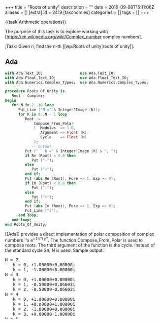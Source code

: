 +++
title = "Roots of unity"
description = ""
date = 2019-09-08T15:11:06Z
aliases = []
[extra]
id = 2419
[taxonomies]
categories = []
tags = []
+++

{{task|Arithmetic operations}}

The purpose of this task is to explore working with   [https://en.wikipedia.org/wiki/Complex_number complex numbers].


;Task:
Given   <tt>n</tt>,   find the   <tt>n</tt>-th   [[wp:Roots of unity|roots of unity]].





## Ada


```ada
with Ada.Text_IO;                 use Ada.Text_IO;
with Ada.Float_Text_IO;           use Ada.Float_Text_IO;
with Ada.Numerics.Complex_Types;  use Ada.Numerics.Complex_Types;

procedure Roots_Of_Unity is
   Root : Complex;
begin
   for N in 2..10 loop
      Put_Line ("N =" & Integer'Image (N));
      for K in 0..N - 1 loop
         Root :=
             Compose_From_Polar
             (  Modulus  => 1.0,
                Argument => Float (K),
                Cycle    => Float (N)
             );
            -- Output
         Put ("   k =" & Integer'Image (K) & ", ");
         if Re (Root) < 0.0 then
            Put ("-");
         else
            Put ("+");
         end if;
         Put (abs Re (Root), Fore => 1, Exp => 0);
         if Im (Root) < 0.0 then
            Put ("-");
         else
            Put ("+");
         end if;
         Put (abs Im (Root), Fore => 1, Exp => 0);
         Put_Line ("i");
      end loop;
   end loop;
end Roots_Of_Unity;
```

[[Ada]] provides a direct implementation of polar composition of complex numbers ''x e''<sup>2&pi;''i y''</sup>. The function Compose_From_Polar is used to compose roots. The third argument of the function is the cycle. Instead of the standard cycle 2&pi;, N is used. Sample output:
<pre style="height:25ex;overflow:scroll">
N = 2
   k = 0, +1.00000+0.00000i
   k = 1, -1.00000+0.00000i
N = 3
   k = 0, +1.00000+0.00000i
   k = 1, -0.50000+0.86603i
   k = 2, -0.50000-0.86603i
N = 4
   k = 0, +1.00000+0.00000i
   k = 1, +0.00000+1.00000i
   k = 2, -1.00000+0.00000i
   k = 3, +0.00000-1.00000i
N = 5
   k = 0, +1.00000+0.00000i
   k = 1, +0.30902+0.95106i
   k = 2, -0.80902+0.58779i
   k = 3, -0.80902-0.58779i
   k = 4, +0.30902-0.95106i
N = 6
   k = 0, +1.00000+0.00000i
   k = 1, +0.50000+0.86603i
   k = 2, -0.50000+0.86603i
   k = 3, -1.00000+0.00000i
   k = 4, -0.50000-0.86603i
   k = 5, +0.50000-0.86603i
N = 7
   k = 0, +1.00000+0.00000i
   k = 1, +0.62349+0.78183i
   k = 2, -0.22252+0.97493i
   k = 3, -0.90097+0.43388i
   k = 4, -0.90097-0.43388i
   k = 5, -0.22252-0.97493i
   k = 6, +0.62349-0.78183i
N = 8
   k = 0, +1.00000+0.00000i
   k = 1, +0.70711+0.70711i
   k = 2, +0.00000+1.00000i
   k = 3, -0.70711+0.70711i
   k = 4, -1.00000+0.00000i
   k = 5, -0.70711-0.70711i
   k = 6, +0.00000-1.00000i
   k = 7, +0.70711-0.70711i
N = 9
   k = 0, +1.00000+0.00000i
   k = 1, +0.76604+0.64279i
   k = 2, +0.17365+0.98481i
   k = 3, -0.50000+0.86603i
   k = 4, -0.93969+0.34202i
   k = 5, -0.93969-0.34202i
   k = 6, -0.50000-0.86603i
   k = 7, +0.17365-0.98481i
   k = 8, +0.76604-0.64279i
N = 10
   k = 0, +1.00000+0.00000i
   k = 1, +0.80902+0.58779i
   k = 2, +0.30902+0.95106i
   k = 3, -0.30902+0.95106i
   k = 4, -0.80902+0.58779i
   k = 5, -1.00000+0.00000i
   k = 6, -0.80902-0.58779i
   k = 7, -0.30902-0.95106i
   k = 8, +0.30902-0.95106i
   k = 9, +0.80902-0.58779i

```



## ALGOL 68

{{works with|ALGOL 68|Revision 1 - no extensions to language used}}
{{works with|ALGOL 68G|Any - tested with release [http://sourceforge.net/projects/algol68/files/algol68g/algol68g-1.18.0/algol68g-1.18.0-9h.tiny.el5.centos.fc11.i386.rpm/download 1.18.0-9h.tiny]}}
{{wont work with|ELLA ALGOL 68|Any (with appropriate job cards) - tested with release [http://sourceforge.net/projects/algol68/files/algol68toc/algol68toc-1.8.8d/algol68toc-1.8-8d.fc9.i386.rpm/download 1.8-8d] - due to extensive use of FORMATted transput}}

```algol68
FORMAT complex fmt=$g(-6,4)"⊥"g(-6,4)$;
FOR root FROM 2 TO 10 DO
  printf(($g(4)$,root));
  FOR n FROM 0 TO root-1 DO
    printf(($xf(complex fmt)$,complex exp( 0 I 2*pi*n/root)))
  OD;
  printf($l$)
OD
```

Output:

```txt

  +2 1.0000⊥0.0000 -1.000⊥0.0000
  +3 1.0000⊥0.0000 -.5000⊥0.8660 -.5000⊥-.8660
  +4 1.0000⊥0.0000 0.0000⊥1.0000 -1.000⊥0.0000 -.0000⊥-1.000
  +5 1.0000⊥0.0000 0.3090⊥0.9511 -.8090⊥0.5878 -.8090⊥-.5878 0.3090⊥-.9511
  +6 1.0000⊥0.0000 0.5000⊥0.8660 -.5000⊥0.8660 -1.000⊥0.0000 -.5000⊥-.8660 0.5000⊥-.8660
  +7 1.0000⊥0.0000 0.6235⊥0.7818 -.2225⊥0.9749 -.9010⊥0.4339 -.9010⊥-.4339 -.2225⊥-.9749 0.6235⊥-.7818
  +8 1.0000⊥0.0000 0.7071⊥0.7071 0.0000⊥1.0000 -.7071⊥0.7071 -1.000⊥0.0000 -.7071⊥-.7071 -.0000⊥-1.000 0.7071⊥-.7071
  +9 1.0000⊥0.0000 0.7660⊥0.6428 0.1736⊥0.9848 -.5000⊥0.8660 -.9397⊥0.3420 -.9397⊥-.3420 -.5000⊥-.8660 0.1736⊥-.9848 0.7660⊥-.6428
 +10 1.0000⊥0.0000 0.8090⊥0.5878 0.3090⊥0.9511 -.3090⊥0.9511 -.8090⊥0.5878 -1.000⊥0.0000 -.8090⊥-.5878 -.3090⊥-.9511 0.3090⊥-.9511 0.8090⊥-.5878

```



## AutoHotkey

ahk forum: [http://www.autohotkey.com/forum/post-276712.html#276712 discussion]

```AutoHotkey
n := 8, a := 8*atan(1)/n
Loop %n%
   i := A_Index-1, t .= cos(a*i) ((s:=sin(a*i))<0 ? " - i*" . -s : " + i*" . s) "`n"
Msgbox % t
```


## AWK


```AWK

# syntax: GAWK -f ROOTS_OF_UNITY.AWK
BEGIN {
    pi = 3.1415926
    for (n=2; n<=5; n++) {
      printf("%d: ",n)
      for (root=0; root<=n-1; root++) {
        real = cos(2 * pi * root / n)
        imag = sin(2 * pi * root / n)
        printf("%8.5f %8.5fi",real,imag)
        if (root != n-1) { printf(", ") }
      }
      printf("\n")
    }
    exit(0)
}

```

{{out}}

```txt

2:  1.00000  0.00000i, -1.00000  0.00000i
3:  1.00000  0.00000i, -0.50000  0.86603i, -0.50000 -0.86603i
4:  1.00000  0.00000i,  0.00000  1.00000i, -1.00000  0.00000i, -0.00000 -1.00000i
5:  1.00000  0.00000i,  0.30902  0.95106i, -0.80902  0.58779i, -0.80902 -0.58779i,  0.30902 -0.95106i

```



## BASIC

{{works with|QuickBasic|4.5}}
{{trans|Java}}
For high n's, this may repeat the root of 1 + 0*i.

```qbasic
 CLS
 PI = 3.1415926#
 n = 5 'this can be changed for any desired n
 angle = 0 'start at angle 0
 DO
 	real = COS(angle) 'real axis is the x axis
 	IF (ABS(real) < 10 ^ -5) THEN real = 0 'get rid of annoying sci notation
 	imag = SIN(angle) 'imaginary axis is the y axis
 	IF (ABS(imag) < 10 ^ -5) THEN imag = 0 'get rid of annoying sci notation
 	PRINT real; "+"; imag; "i" 'answer on every line
 	angle = angle + (2 * PI) / n
 'all the way around the circle at even intervals
 LOOP WHILE angle < 2 * PI
```



## BBC BASIC


```bbcbasic
      @% = &20408
      FOR n% = 2 TO 5
        PRINT STR$(n%) ": " ;
        FOR root% = 0 TO n%-1
          real = COS(2*PI * root% / n%)
          imag = SIN(2*PI * root% / n%)
          PRINT real imag "i" ;
          IF root% <> n%-1 PRINT "," ;
        NEXT
        PRINT
      NEXT n%
```

'''Output:'''

```txt

2:   1.0000  0.0000i, -1.0000  0.0000i
3:   1.0000  0.0000i, -0.5000  0.8660i, -0.5000 -0.8660i
4:   1.0000  0.0000i,  0.0000  1.0000i, -1.0000  0.0000i, -0.0000 -1.0000i
5:   1.0000  0.0000i,  0.3090  0.9511i, -0.8090  0.5878i, -0.8090 -0.5878i,  0.3090 -0.9511i

```



## C


```c>#include <stdio.h

#include <math.h>

int main()
{
	double a, c, s, PI2 = atan2(1, 1) * 8;
	int n, i;

	for (n = 1; n < 10; n++) for (i = 0; i < n; i++) {
		c = s = 0;
		if (!i )		c =  1;
		else if(n == 4 * i)	s =  1;
		else if(n == 2 * i)	c = -1;
		else if(3 * n == 4 * i)	s = -1;
		else
			a = i * PI2 / n, c = cos(a), s = sin(a);

		if (c) printf("%.2g", c);
		printf(s == 1 ? "i" : s == -1 ? "-i" : s ? "%+.2gi" : "", s);
		printf(i == n - 1 ?"\n":",  ");
	}

	return 0;
}
```


=={{header|C sharp|C#}}==

```csharp
using System;
using System.Collections.Generic;
using System.Linq;
using System.Numerics;

class Program
{
    static IEnumerable<Complex> RootsOfUnity(int degree)
    {
        return Enumerable
            .Range(0, degree)
            .Select(element => Complex.FromPolarCoordinates(1, 2 * Math.PI * element / degree));
    }

    static void Main()
    {
        var degree = 3;
        foreach (var root in RootsOfUnity(degree))
        {
            Console.WriteLine(root);
        }
    }
}
```

Output:

```txt
(1, 0)
(-0,5, 0,866025403784439)
(-0,5, -0,866025403784438)
```



## C++


```cpp>#include <complex

#include <cmath>
#include <iostream>

double const pi = 4 * std::atan(1);

int main()
{
  for (int n = 2; n <= 10; ++n)
  {
    std::cout << n << ": ";
    for (int k = 0; k < n; ++k)
      std::cout << std::polar(1, 2*pi*k/n) << " ";
    std::cout << std::endl;
  }
}
```



## CoffeeScript

Most of the effort here is in formatting the results, and the output is still a bit clumsy. 

```coffeescript
# Find the n nth-roots of 1
nth_roots_of_unity = (n) ->
  (complex_unit_vector(2*Math.PI*i/n) for i in [1..n])

complex_unit_vector = (rad) ->
  new Complex(Math.cos(rad), Math.sin(rad))
  
class Complex
  constructor: (@real, @imag) ->
  toString: ->
    round_z = (n) ->
      if Math.abs(n) < 0.00005 then 0 else n
    fmt = (n) -> n.toFixed(3)
    real = round_z @real
    imag = round_z @imag
    s = ''
    if real and imag
      "#{fmt real}+#{fmt imag}i"
    else if real or !imag
      "#{fmt real}"
    else
      "#{fmt imag}i"
      
do ->
  for n in [2..5]
    console.log "---1 to the 1/#{n}"
    for root in nth_roots_of_unity n
      console.log root.toString()
```

output

```txt

> coffee nth_roots.coffee 
---1 to the 1/2
-1.000
1.000
---1 to the 1/3
-0.500+0.866i
-0.500+-0.866i
1.000
---1 to the 1/4
1.000i
-1.000
-1.000i
1.000
---1 to the 1/5
0.309+0.951i
-0.809+0.588i
-0.809+-0.588i
0.309+-0.951i
1.000

```



## Common Lisp


```lisp
(defun roots-of-unity (n)
 (loop for i below n
       collect (cis (* pi (/ (* 2 i) n)))))
```

The expression is slightly more complicated than necessary in order to preserve exact rational arithmetic until multiplying by pi. The author of this example is not a floating point expert and not sure whether this is actually useful; if not, the simpler expression is <tt>(cis (/ (* 2 pi i) n))</tt>.


## Crystal

{{trans|Ruby}}

```ruby
require "complex"

def roots_of_unity(n)
  (0...n).map { |k| (2 * Math::PI * k / n).i.exp }
end
 
p roots_of_unity(3)

```

Or alternative

```ruby

def roots_of_unity(n)
  (0...n).map { |k| Complex.new(Math.cos(2 * Math::PI * k / n), Math.sin(2 * Math::PI * k / n)) }
end

```

{{out}}

```txt

[(1+0.0i), (-0.4999999999999998+0.8660254037844387i), (-0.5000000000000004-0.8660254037844384i)]

```



## D

Using std.complex:

```d
import std.stdio, std.range, std.algorithm, std.complex;
import std.math: PI;

auto nthRoots(in int n) pure nothrow {
    return n.iota.map!(k => expi(PI * 2 * (k + 1) / n));
}

void main() {
    foreach (immutable i; 1 .. 6)
        writefln("#%d: [%(%5.2f, %)]", i, i.nthRoots);
}
```

{{out}}

```txt
#1: [ 1.00+ 0.00i]
#2: [-1.00+-0.00i,  1.00+ 0.00i]
#3: [-0.50+ 0.87i, -0.50+-0.87i,  1.00+ 0.00i]
#4: [-0.00+ 1.00i, -1.00+-0.00i,  0.00+-1.00i,  1.00+ 0.00i]
#5: [ 0.31+ 0.95i, -0.81+ 0.59i, -0.81+-0.59i,  0.31+-0.95i,  1.00+ 0.00i]
```



## EchoLisp


```scheme

(define (roots-1 n)
   (define theta (// (* 2 PI) n))
   (for/list ((i n))
      (polar 1. (* theta i))))

(roots-1 2)
    → (1+0i -1+0i)
(roots-1 3)
    → (1+0i -0.4999999999999998+0.8660254037844388i -0.5000000000000004-0.8660254037844384i)
(roots-1 4)
    → (1+0i 0+i -1+0i 0-i)

```



## ERRE

<lang>
PROGRAM UNITY_ROOTS

!
! for rosettacode.org
!

BEGIN
   PRINT(CHR$(12);) !CLS
   N=5                                       ! this can be changed for any desired n
   ANGLE=0                                   ! start at ANGLE 0
   REPEAT
     REAL=COS(ANGLE)                         ! real axis is the x axis
     IF (ABS(REAL)<10^-5) THEN REAL=0 END IF ! get rid of annoying sci notation
     IMAG=SIN(ANGLE)                         ! imaginary axis is the y axis
     IF (ABS(IMAG)<10^-5) THEN IMAG=0 END IF ! get rid of annoying sci notation
     PRINT(REAL;"+";IMAG;"i")                ! answer on every line
     ANGLE+=(2*π)/N
                                             ! all the way around the circle at even intervals
   UNTIL ANGLE>=2*π
END PROGRAM

```

Note: Adapted from Qbasic version. π is the predefined constant Greek Pi.


## Forth

Complex numbers are not a native type in Forth, so we calculate the roots by hand.

```forth
: f0. ( f -- )
  fdup 0e 0.001e f~ if fdrop 0e then f. ;
: .roots ( n -- )
  dup 1 do
    pi i 2* 0 d>f f* dup 0 d>f f/          ( F: radians )
    fsincos cr ." real " f0. ." imag " f0.
  loop drop ;

3 set-precision
5 .roots
```

{{libheader|Forth Scientific Library}}
On the other hand, complex numbers are implemented by the FSL.
{{works with|gforth|0.7.9_20170308}}
{{trans|C++}}

```forth
require fsl-util.fs
require fsl/complex.fs

: abs= 1E-12 F~ ;
: clamp-to-0 FDUP 0E0 abs= IF FDROP 0E0 THEN ;
: zclamp-to-0
  clamp-to-0 FSWAP
  clamp-to-0 FSWAP ;
: .roots
  1+ 2 DO
    I . ." : "
    I 0 DO
      1E0 2E0 PI F* I S>F F* J S>F F/ polar> zclamp-to-0 z. SPACE
    LOOP
    CR
  LOOP ;
3 SET-PRECISION
5 .roots
```



## Fortran


### Sin/Cos + Scalar Loop

{{works with|Fortran|ISO Fortran 90 and later}}

```fortran
PROGRAM Roots

  COMPLEX :: root 
  INTEGER :: i, n
  REAL :: angle, pi

  pi = 4.0 * ATAN(1.0)
  DO n = 2, 7
    angle = 0.0
    WRITE(*,"(I1,A)", ADVANCE="NO") n,": "
    DO i = 1, n
      root = CMPLX(COS(angle), SIN(angle))
      WRITE(*,"(SP,2F7.4,A)", ADVANCE="NO") root, "j  "
      angle = angle + (2.0*pi / REAL(n))
    END DO
    WRITE(*,*)
  END DO

END PROGRAM Roots
```

Output
 2: +1.0000+0.0000j  -1.0000+0.0000j   
 3: +1.0000+0.0000j  -0.5000+0.8660j  -0.5000-0.8660j   
 4: +1.0000+0.0000j  +0.0000+1.0000j  -1.0000+0.0000j  +0.0000-1.0000j   
 5: +1.0000+0.0000j  +0.3090+0.9511j  -0.8090+0.5878j  -0.8090-0.5878j  +0.3090-0.9511j   
 6: +1.0000+0.0000j  +0.5000+0.8660j  -0.5000+0.8660j  -1.0000+0.0000j  -0.5000-0.8660j  +0.5000-0.8660j 
 7: +1.0000+0.0000j  +0.6235+0.7818j  -0.2225+0.9749j  -0.9010+0.4339j  -0.9010-0.4339j  -0.2225-0.9749j  +0.6235-0.7818j

===Exp + Array-valued Statement===
{{works with|Fortran|ISO Fortran 90 and later}}

```fortran
program unity
     real, parameter :: pi = 3.141592653589793
     complex, parameter :: i = (0, 1)
     complex, dimension(0:7-1) :: unit_circle
     integer :: n, j
     
     do n = 2, 7
          !!!! KEY STEP, does all the calculations in one statement !!!!
        unit_circle(0:n-1) = exp(2*i*pi/n * (/ (j, j=0, n-1) /) )

        write(*,"(i1,a)", advance="no") n, ": "
        write(*,"(sp,2f7.4,a)", advance="no") (unit_circle(j), "j  ", j = 0, n-1)
        write(*,*)
     end do
 end program unity
```



## FunL

FunL has built-in support for complex numbers.  <code>i</code> is predefined to represent the imaginary unit.

```funl
import math.{exp, Pi}

def rootsOfUnity( n ) = {exp( 2Pi i k/n ) | k <- 0:n}

println( rootsOfUnity(3) )
```


{{out}}


```txt

{1.0, -0.4999999999999998+0.8660254037844387i, -0.5000000000000004-0.8660254037844385i}

```





## FutureBasic


```futurebasic

include "ConsoleWindow"

dim as long n, root
dim as double real, imag

for n = 2 to 7
print n;":" ;
for root = 0 to n-1
real = cos( 2 * pi * root / n)
imag = sin( 2 * pi * root / n)
print using "-##.#####"; real;using "-##.#####"; imag; "i";
if root <> n-1 then print ",";
next
print
next 

```

Output:

```txt

 2:  1.00000  0.00000i, -1.00000  0.00000i
 3:  1.00000  0.00000i, -0.50000  0.86603i, -0.50000 -0.86603i
 4:  1.00000  0.00000i,  0.00000  1.00000i, -1.00000  0.00000i, -0.00000 -1.00000i
 5:  1.00000  0.00000i,  0.30902  0.95106i, -0.80902  0.58779i, -0.80902 -0.58779i,  0.30902 -0.95106i
 6:  1.00000  0.00000i,  0.50000  0.86603i, -0.50000  0.86603i, -1.00000  0.00000i, -0.50000 -0.86603i,  0.50000 -0.86603i
 7:  1.00000  0.00000i,  0.62349  0.78183i, -0.22252  0.97493i, -0.90097  0.43388i, -0.90097 -0.43388i, -0.22252 -0.97493i,  0.62349 -0.78183i

```



## GAP


```gap
roots := n -> List([0 .. n-1], k -> E(n)^k);

r:=roots(7);
# [ 1, E(7), E(7)^2, E(7)^3, E(7)^4, E(7)^5, E(7)^6 ]

List(r, x -> x^7);
# [ 1, 1, 1, 1, 1, 1, 1 ]
```



## Go


```go
package main

import (
    "fmt"
    "math"
    "math/cmplx"
)

func main() {
    for n := 2; n <= 5; n++ {
        fmt.Printf("%d roots of 1:\n", n)
        for _, r := range roots(n) {
            fmt.Printf("  %18.15f\n", r)
        }
    }
}

func roots(n int) []complex128 {
    r := make([]complex128, n)
    for i := 0; i < n; i++ {
        r[i] = cmplx.Rect(1, 2*math.Pi*float64(i)/float64(n))
    }
    return r
}
```

Output:

```txt
2 roots of 1:
  ( 1.000000000000000+0.000000000000000i)
  (-1.000000000000000+0.000000000000000i)
3 roots of 1:
  ( 1.000000000000000+0.000000000000000i)
  (-0.500000000000000+0.866025403784439i)
  (-0.500000000000000-0.866025403784438i)
4 roots of 1:
  ( 1.000000000000000+0.000000000000000i)
  ( 0.000000000000000+1.000000000000000i)
  (-1.000000000000000+0.000000000000000i)
  (-0.000000000000000-1.000000000000000i)
5 roots of 1:
  ( 1.000000000000000+0.000000000000000i)
  ( 0.309016994374948+0.951056516295154i)
  (-0.809016994374947+0.587785252292473i)
  (-0.809016994374947-0.587785252292473i)
  ( 0.309016994374947-0.951056516295154i)
```



## Groovy

Because the Groovy language does not provide a built-in facility for complex arithmetic, this example relies on the Complex class defined in the [[Complex_numbers#Groovy|Complex numbers]] example.

```groovy
/** The following closure creates a list of n evenly-spaced points around the unit circle,
  * useful in FFT calculations, among other things */
def rootsOfUnity = { n ->
    (0..<n).collect {
        Complex.fromPolar(1, 2 * Math.PI * it / n)
    }
}
```

Test program:

```groovy
def tol = 0.000000001  // tolerance: acceptable "wrongness" to account for rounding error

((1..6) + [16]). each { n ->
    println "rootsOfUnity(${n}):"
    def rou = rootsOfUnity(n)
    rou.each { println it }
    assert rou[0] == 1
    def actual = n > 1 ? rou[Math.floor(n/2) as int] : rou[0]
    def expected = n > 1 ? (n%2 == 0) ? -1 : ~rou[Math.ceil(n/2) as int] : rou[0]
    def message = n > 1 ? (n%2 == 0) ? 'middle-most root should be -1' : 'two middle-most roots should be conjugates' : ''
    assert (actual - expected).abs() < tol : message
    assert rou.every { (it.rho - 1) < tol } : 'all roots should have magnitude 1'
    println()
}
```

Output:
<pre style="height:25ex;overflow:scroll;">rootsOfUnity(1):
1.0

rootsOfUnity(2):
1.0
-1.0 + 1.2246467991473532E-16i

rootsOfUnity(3):
1.0
-0.4999999998186198 + 0.8660254038891585i
-0.5000000003627604 - 0.8660254035749988i

rootsOfUnity(4):
1.0
6.123233995736766E-17 + i
-1.0 + 1.2246467991473532E-16i
-1.8369701987210297E-16 - i

rootsOfUnity(5):
1.0
0.30901699437494745 + 0.9510565162951535i
-0.8090169943749473 + 0.5877852522924732i
-0.8090169943749475 - 0.587785252292473i
0.30901699437494723 - 0.9510565162951536i

rootsOfUnity(6):
1.0
0.4999999998186201 + 0.8660254038891584i
-0.5000000003627598 + 0.8660254035749991i
-1.0 - 6.283181638240517E-10i
-0.4999999992744804 - 0.8660254042033175i
0.5000000009068993 - 0.8660254032608401i

rootsOfUnity(16):
1.0
0.9238795325112867 + 0.3826834323650898i
0.7071067811865476 + 0.7071067811865475i
0.38268343236508984 + 0.9238795325112867i
6.123233995736766E-17 + i
-0.3826834323650897 + 0.9238795325112867i
-0.7071067811865475 + 0.7071067811865476i
-0.9238795325112867 + 0.3826834323650899i
-1.0 + 1.2246467991473532E-16i
-0.9238795325112868 - 0.38268343236508967i
-0.7071067811865477 - 0.7071067811865475i
-0.38268343236509034 - 0.9238795325112865i
-1.8369701987210297E-16 - i
0.38268343236509 - 0.9238795325112866i
0.7071067811865474 - 0.7071067811865477i
0.9238795325112865 - 0.3826834323650904i
```



## Haskell


```haskell
import Data.Complex (Complex, cis)

rootsOfUnity :: (Enum a, Floating a) => a -> [Complex a]
rootsOfUnity n =
  [ cis (2 * pi * k / n)
  | k <- [0 .. n - 1] ]

main :: IO ()
main = mapM_ print $ rootsOfUnity 3
```

{{Out}}

```haskell
1.0 :+ 0.0
(-0.4999999999999998) :+ 0.8660254037844388
(-0.5000000000000004) :+ (-0.8660254037844384)
```


=={{header|Icon}} and {{header|Unicon}}==

```icon
procedure main()
   roots(10)
end

procedure roots(n)
   every n := 2 to 10 do
       every writes(n | (str_rep((0 to (n-1)) * 2 * &pi / n)) | "\n")
end

procedure str_rep(k)
  return " " || cos(k) || "+" || sin(k) || "i"
end
```

Notes:
* The [[:Category:Icon_Programming_Library|The Icon Programming Library]] implements a complex type but not a polar type


## IDL

For some example <tt>n</tt>:

```idl
n = 5
print,  exp( dcomplex( 0, 2*!dpi/n) ) ^ ( 1 + indgen(n) )
```

Outputs:

```idl
( 0.30901699, 0.95105652)( -0.80901699, 0.58778525)( -0.80901699, -0.58778525)( 0.30901699, -0.95105652)( 1.0000000, -1.1102230e-16)
```



## J


```j
   rou=: [: ^ 0j2p1 * i. % ]

   rou 4
1 0j1 _1 0j_1

   rou 5
1 0.309017j0.951057 _0.809017j0.587785 _0.809017j_0.587785 0.309017j_0.951057
```

The computation can also be written as a loop, shown here for comparison only.

```j
rou1=: 3 : 0
 z=. 0 $ r=. ^ o. 0j2 % y [ e=. 1
 for. i.y do.
  z=. z,e
  e=. e*r
 end.
 z
)
```



## Java

Java doesn't have a nice way of dealing with complex numbers, so the real and imaginary parts are calculated separately based on the angle and printed together. There are also checks in this implementation to get rid of extremely small values (< 1.0E-3 where scientific notation sets in for <tt>Double</tt>s). Instead, they are simply represented as 0. To remove those checks (for very high <tt>n</tt>'s), remove both if statements.

```java
import java.util.Locale;

public class Test {

    public static void main(String[] a) {
        for (int n = 2; n < 6; n++)
            unity(n);
    }

    public static void unity(int n) {
        System.out.printf("%n%d: ", n);

        //all the way around the circle at even intervals
        for (double angle = 0; angle < 2 * Math.PI; angle += (2 * Math.PI) / n) {

            double real = Math.cos(angle); //real axis is the x axis

            if (Math.abs(real) < 1.0E-3)
                real = 0.0; //get rid of annoying sci notation

            double imag = Math.sin(angle); //imaginary axis is the y axis

            if (Math.abs(imag) < 1.0E-3)
                imag = 0.0;

            System.out.printf(Locale.US, "(%9f,%9f) ", real, imag);
        }
    }
}
```



```txt
2: ( 1.000000, 0.000000) (-1.000000, 0.000000) 
3: ( 1.000000, 0.000000) (-0.500000, 0.866025) (-0.500000,-0.866025) 
4: ( 1.000000, 0.000000) ( 0.000000, 1.000000) (-1.000000, 0.000000) ( 0.000000,-1.000000) 
5: ( 1.000000, 0.000000) ( 0.309017, 0.951057) (-0.809017, 0.587785) (-0.809017,-0.587785) ( 0.309017,-0.951057)
```



## JavaScript


```javascript
function Root(angle) {
	with (Math) { this.r = cos(angle); this.i = sin(angle) }
}

Root.prototype.toFixed = function(p) {
	return this.r.toFixed(p) + (this.i >= 0 ? '+' : '') + this.i.toFixed(p) + 'i'
}

function roots(n) {
	var rs = [], teta = 2*Math.PI/n
	for (var angle=0, i=0; i<n; angle+=teta, i+=1) rs.push( new Root(angle) )
	return rs
}

for (var n=2; n<8; n+=1) {
	document.write(n, ': ')
	var rs=roots(n); for (var i=0; i<rs.length; i+=1) document.write( i ? ', ' : '', rs[i].toFixed(5) )
	document.write('
')
}

```

{{Output}}

```txt
2: 1.00000+0.00000i, -1.00000+0.00000i
3: 1.00000+0.00000i, -0.50000+0.86603i, -0.50000-0.86603i
4: 1.00000+0.00000i, 0.00000+1.00000i, -1.00000+0.00000i, -0.00000-1.00000i
5: 1.00000+0.00000i, 0.30902+0.95106i, -0.80902+0.58779i, -0.80902-0.58779i, 0.30902-0.95106i
6: 1.00000+0.00000i, 0.50000+0.86603i, -0.50000+0.86603i, -1.00000+0.00000i, -0.50000-0.86603i, 0.50000-0.86603i
7: 1.00000+0.00000i, 0.62349+0.78183i, -0.22252+0.97493i, -0.90097+0.43388i, -0.90097-0.43388i, -0.22252-0.97493i, 0.62349-0.78183i
```



## jq

Using the same example as in the Julia section, and representing x + i*y as [x,y]:

```jq
def nthroots(n):
  (8 * (1|atan)) as $twopi
  | range(0;n) | (($twopi * .) / n) as $angle | [ ($angle | cos), ($angle | sin) ];

nthroots(10)
```

```jq
$ uname -a
Darwin Mac-mini 13.3.0 Darwin Kernel Version 13.3.0: Tue Jun  3 21:27:35 PDT 2014; root:xnu-2422.110.17~1/RELEASE_X86_64 x86_64

$ time jq -c -n -f Roots_of_unity.jq
[1,0]
[0.8090169943749475,0.5877852522924731]
[0.30901699437494745,0.9510565162951535]
[-0.30901699437494734,0.9510565162951536]
[-0.8090169943749473,0.5877852522924732]
[-1,1.2246467991473532e-16]
[-0.8090169943749475,-0.587785252292473]
[-0.30901699437494756,-0.9510565162951535]
[0.30901699437494723,-0.9510565162951536]
[0.8090169943749473,-0.5877852522924732]

real	0m0.015s
user	0m0.004s
sys	0m0.004s

```



## Julia


```julia
nthroots(n::Integer) = [ cospi(2k/n)+sinpi(2k/n)im for k = 0:n-1 ]
```

(One could also use complex exponentials or other formulations.) For example, `nthroots(10)` gives:

```txt

10-element Array{Complex{Float64},1}:
            1.0+0.0im
  0.809017+0.587785im
  0.309017+0.951057im
 -0.309017+0.951057im
 -0.809017+0.587785im
           -1.0+0.0im
 -0.809017-0.587785im
 -0.309017-0.951057im
  0.309017-0.951057im
  0.809017-0.587785im

```



## Kotlin


```scala
import java.lang.Math.*

data class Complex(val r: Double, val i: Double) {
    override fun toString() = when {
        i == 0.0 -> r.toString()
        r == 0.0 -> i.toString() + 'i'
        else -> "$r + ${i}i"
    }
}

fun unity_roots(n: Number) = (1..n.toInt() - 1).map {
    val a = it * 2 * PI / n.toDouble()
    var r = cos(a); if (abs(r) < 1e-6) r = 0.0
    var i = sin(a); if (abs(i) < 1e-6) i = 0.0
    Complex(r, i)
}

fun main(args: Array<String>) {
    (1..4).forEach { println(listOf(1) + unity_roots(it)) }
    println(listOf(1) + unity_roots(5.0))
}
```

{{out}}

```txt
[1]
[1, -1.0]
[1, -0.4999999999999998 + 0.8660254037844387i, -0.5000000000000004 + -0.8660254037844385i]
[1, 1.0i, -1.0, -1.0i]
[1, 0.30901699437494745 + 0.9510565162951535i, -0.8090169943749473 + 0.5877852522924732i, -0.8090169943749475 + -0.587785252292473i, 0.30901699437494723 + -0.9510565162951536i]
```



## Liberty BASIC


```lb
WindowWidth  =400
WindowHeight =400

'nomainwin

open "N'th Roots of One" for graphics_nsb_nf as #w

#w "trapclose [quit]"

for n =1 To 10
    angle =0
    #w "font arial 16 bold"
    print n; "th roots."
    #w "cls"
    #w "size 1 ; goto 200 200 ; down ; color lightgray ; circle 150 ; size 10 ; set 200 200 ; size 2"
    #w "up ; goto 200 0 ; down ; goto 200 400 ; up ; goto 0 200 ; down ; goto 400 200"
    #w "up ; goto 40 20 ; down ; color black"
    #w "font arial 6"
    #w "\"; n; " roots of 1."

    for i = 1 To n
        x = cos( Radian( angle))
        y = sin( Radian( angle))

        print using( "##", i); ":  ( " + using( "##.######", x);_
          " +i *" +using( "##.######", y); ")      or     e^( i *"; i -1; " *2 *Pi/ "; n; ")"

        #w "color "; 255 *i /n; " 0 "; 256 -255 *i /n
        #w "up ; goto 200 200"
        #w "down ; goto "; 200 +150 *x; " "; 200 -150 *y
        #w "up   ; goto "; 200 +165 *x; " "; 200 -165 *y
        #w "\"; str$( i)
        #w "up"

        angle =angle +360 /n

    next i

    timer 500, [on]
    wait
  [on]
    timer 0
next n

wait

[quit]
    close #w

    end

function Radian( theta)
    Radian =theta *3.1415926535 /180
end function
```



## Lua

Complex numbers from the Lua implementation on the complex numbers page.

```lua
--defines addition, subtraction, negation, multiplication, division, conjugation, norms, and a conversion to strgs.
complex = setmetatable({
__add = function(u, v) return complex(u.real + v.real, u.imag + v.imag) end,
__sub = function(u, v) return complex(u.real - v.real, u.imag - v.imag) end,
__mul = function(u, v) return complex(u.real * v.real - u.imag * v.imag, u.real * v.imag + u.imag * v.real) end,
__div = function(u, v) return u * complex(v.real / v.norm, -v.imag / v.norm) end,
__unm = function(u) return complex(-u.real, -u.imag) end,
__concat = function(u, v)
    if type(u) == "table" then return u.real .. " + " .. u.imag .. "i" .. v
	elseif type(u) == "string" or type(u) == "number" then return u .. v.real .. " + " .. v.imag .. "i"
	end end,
__index = function(u, index)
  local operations = {
    norm = function(u) return u.real ^ 2 + u.imag ^ 2 end,
    conj = function(u) return complex(u.real, -u.imag) end,
  }
  return operations[index] and operations[index](u)
end,
__newindex = function() error() end
}, {
__call = function(z, realpart, imagpart) return setmetatable({real = realpart, imag = imagpart}, complex) end
} )
n = io.read() + 0
val = complex(math.cos(2*math.pi / n), math.sin(2*math.pi / n))
root = complex(1, 0)
for i = 1, n do
  root = root * val
  print(root .. "")
end
```



## Maple


```Maple
RootsOfUnity := proc( n )
    solve(z^n = 1, z);
end proc:
```


```Maple
for i from 2 to 6 do
    printf( "%d: %a\n", i, [ RootsOfUnity(i) ] );
end do;
```

Output:

```Maple
2: [1, -1]
3: [1, -1/2-1/2*I*3^(1/2), -1/2+1/2*I*3^(1/2)]
4: [1, -1, I, -I]
5: [1, 1/4*5^(1/2)-1/4+1/4*I*2^(1/2)*(5+5^(1/2))^(1/2), -1/4*5^(1/2)-1/4+1/4*I*2^(1/2)*(5-5^(1/2))^(1/2), -1/4*5^(1/2)-1/4-1/4*I*2^(1/2)*(5-5^(1/2))^(1/2), 1/4*5^(1/2)-1/4-1/4*I*2^(1/2)*(5+5^(1/2))^(1/2)]
6: [1, -1, 1/2*(-2-2*I*3^(1/2))^(1/2), -1/2*(-2-2*I*3^(1/2))^(1/2), 1/2*(-2+2*I*3^(1/2))^(1/2), -1/2*(-2+2*I*3^(1/2))^(1/2)]
```



## Mathematica

Setting this up in Mathematica is easy, because it already handles complex numbers:

```Mathematica
RootsUnity[nthroot_Integer?Positive] := Table[Exp[2 Pi I i/nthroot], {i, 0, nthroot - 1}]
```

Note that Mathematica will keep the expression as exact as possible. Simplifications can be made to more known (trigonometric) functions by using the function ExpToTrig. If only a numerical approximation is necessary the function N will transform the exact result to a numerical approximation. Examples (exact not simplified, exact simplified, approximated):

```txt
RootsUnity[2]
RootsUnity[3]
RootsUnity[4]
RootsUnity[5]

RootsUnity[2]//ExpToTrig
RootsUnity[3]//ExpToTrig
RootsUnity[4]//ExpToTrig
RootsUnity[5]//ExpToTrig

RootsUnity[2]//N
RootsUnity[3]//N
RootsUnity[4]//N
RootsUnity[5]//N
```

gives back:
<div style="height:35ex;overflow:scroll">
<math>\{1,-1\}</math>

<math>\left\{1,e^{\frac{2 i \pi }{3}},e^{-\frac{2 i \pi }{3}}\right\}</math>

<math>\{1,i,-1,-i\}</math>

<math>\left\{1,e^{\frac{2 i \pi }{5}},e^{\frac{4 i \pi }{5}},e^{-\frac{4 i \pi }{5}},e^{-\frac{2 i \pi }{5}}\right\}</math>


<math>\{1,-1\}</math>

<math>\left\{1,-\frac{1}{2}+\frac{i \sqrt{3}}{2},-\frac{1}{2}-\frac{i \sqrt{3}}{2}\right\}</math>

<math>\{1,i,-1,-i\}</math>

<math>\left\{1,-\frac{1}{4}+\frac{\sqrt{5}}{4}+i \sqrt{\frac{5}{8}+\frac{\sqrt{5}}{8}},-\frac{1}{4}-\frac{\sqrt{5}}{4}+i
   \sqrt{\frac{5}{8}-\frac{\sqrt{5}}{8}},-\frac{1}{4}-\frac{\sqrt{5}}{4}-i \sqrt{\frac{5}{8}-\frac{\sqrt{5}}{8}},-\frac{1}{4}+\frac{\sqrt{5}}{4}-i
   \sqrt{\frac{5}{8}+\frac{\sqrt{5}}{8}}\right\}</math>


<math>\{1.,-1.\}</math>

<math>\{1.,-0.5+0.866025 i,-0.5-0.866025 i\}</math>

<math>\{1.,0.+1. i,-1.,0.-1. i\}</math>

<math>\{1.,0.309017+0.951057 i,-0.809017+0.587785 i,-0.809017-0.587785 i,0.309017-0.951057 i\}</math>
</div>


## MATLAB


```MATLAB
function z = rootsOfUnity(n)

    assert(n >= 1,'n >= 1');
    z = roots([1 zeros(1,n-1) -1]);
    
end
```

Sample Output:

```MATLAB>>
 rootsOfUnity(3)

ans =

 -0.500000000000000 + 0.866025403784439i
 -0.500000000000000 - 0.866025403784439i
  1.000000000000000  
```



## Maxima


```maxima
solve(1 = x^n, x)
```

Demonstration:

```maxima
for n:1 thru 5 do display(solve(1 = x^n, x));
```

Output:

```maxima
solve(1 = x, x) = [x = 1]
solve(1 = x^2, x) = [x = -1, x = 1]
solve(1 = x^3, x) = [x = (sqrt(3)*%i-1)/2, x = -(sqrt(3)*%i+1)/2, x = 1]
solve(1 = x^4, x) = [x = %i, x = -1, x = -%i, x = 1]
solve(1 = x^5, x) = [x = %e^((2*%i*%pi)/5), x = %e^((4*%i*%pi)/5), x = %e^(-(4*%i*%pi)/5), x = %e^(-(2*%i*%pi)/5), x = 1]
```



## MiniScript


```MiniScript

complexRoots = function(n)
    result = []
    for i in range(0, n-1)
        real = cos(2*pi * i/n)
        if abs(real) < 1e-6 then real = 0
        imag = sin(2*pi * i/n)
        if abs(imag) < 1e-6 then imag = 0
        result.push real + " " + "+" * (imag>=0) + imag + "i"
    end for
    return result
end function

for i in range(2,5)
    print i + ": " + complexRoots(i).join(", ")
end for
```


{{out}}

```txt
2: 1 +0i, -1 +0i
3: 1 +0i, -0.5 +0.866025i, -0.5 -0.866025i
4: 1 +0i, 0 +1i, -1 +0i, 0 -1i
5: 1 +0i, 0.309017 +0.951057i, -0.809017 +0.587785i, -0.809017 -0.587785i, 0.309017 -0.951057i
```


=={{header|МК-61/52}}==
<lang>П0	0	П1	ИП1	sin	ИП1	cos	С/П	2	пи
*	ИП0	/	ИП1	+	П1	БП	03
```



## Nim

{{trans|Python}}

```nim
import complex, math

proc rect(r, phi: float): Complex = (r * cos(phi), sin(phi))

proc croots(n): seq[Complex] =
  result = @[]
  if n <= 0: return
  for k in 0 .. < n:
    result.add rect(1, 2 * k.float * Pi / n.float)

for nr in 2..10:
  echo nr, " ", croots(nr)
```

Output:

```txt
2 @[(1.0, 0.0), (-1.0, 1.224646799147353e-16)]
3 @[(1.0, 0.0), (-0.4999999999999998, 0.8660254037844387), (-0.5000000000000004, -0.8660254037844384)]
4 @[(1.0, 0.0), (6.123233995736766e-17, 1.0), (-1.0, 1.224646799147353e-16), (-1.83697019872103e-16, -1.0)]
5 @[(1.0, 0.0), (0.3090169943749475, 0.9510565162951535), (-0.8090169943749473, 0.5877852522924732), (-0.8090169943749476, -0.587785252292473), (0.3090169943749472, -0.9510565162951536)]
6 @[(1.0, 0.0), (0.5000000000000001, 0.8660254037844386), (-0.4999999999999998, 0.8660254037844387), (-1.0, 1.224646799147353e-16), (-0.5000000000000004, -0.8660254037844384), (0.5000000000000001, -0.8660254037844386)]
7 @[(1.0, 0.0), (0.6234898018587336, 0.7818314824680298), (-0.2225209339563143, 0.9749279121818236), (-0.900968867902419, 0.4338837391175582), (-0.9009688679024191, -0.433883739117558), (-0.2225209339563146, -0.9749279121818236), (0.6234898018587334, -0.7818314824680299)]
8 @[(1.0, 0.0), (0.7071067811865476, 0.7071067811865475), (6.123233995736766e-17, 1.0), (-0.7071067811865475, 0.7071067811865476), (-1.0, 1.224646799147353e-16), (-0.7071067811865477, -0.7071067811865475), (-1.83697019872103e-16, -1.0), (0.7071067811865474, -0.7071067811865477)]
9 @[(1.0, 0.0), (0.766044443118978, 0.6427876096865393), (0.1736481776669304, 0.984807753012208), (-0.4999999999999998, 0.8660254037844387), (-0.9396926207859083, 0.3420201433256689), (-0.9396926207859084, -0.3420201433256687), (-0.5000000000000004, -0.8660254037844384), (0.17364817766693, -0.9848077530122081), (0.7660444431189778, -0.6427876096865396)]
10 @[(1.0, 0.0), (0.8090169943749475, 0.5877852522924731), (0.3090169943749475, 0.9510565162951535), (-0.3090169943749473, 0.9510565162951536), (-0.8090169943749473, 0.5877852522924732), (-1.0, 1.224646799147353e-16), (-0.8090169943749476, -0.587785252292473), (-0.3090169943749476, -0.9510565162951535), (0.3090169943749472, -0.9510565162951536), (0.8090169943749473, -0.5877852522924734)]
```



## OCaml


```ocaml
open Complex

let pi = 4. *. atan 1.

let () =
  for n = 1 to 10 do
    Printf.printf "%2d " n;
    for k = 1 to n do
      let ret = polar 1. (2. *. pi *. float_of_int k /. float_of_int n) in
        Printf.printf "(%f + %f i)" ret.re ret.im
    done;
    print_newline ()
  done
```



## Octave


```octave
for j = 2 : 10
  printf("*** %d\n", j);
  for n = 1 : j
    disp(exp(2i*pi*n/j));
  endfor
  disp("");
endfor
```



## OoRexx

{{trans|REXX}}

```oorexx
/*REXX program computes the  K  roots of unity  (which include complex roots).*/
parse Version v
Say v
parse arg n frac .                     /*get optional arguments from the C.L. */
if n==''    then n=1                   /*Not specified?  Then use the default.*/
if frac=''  then frac=5                /* "      "         "   "   "     "    */
start=abs(n)                           /*assume only one  K  is wanted.       */
if n<0      then start=1               /*Negative?  Then use a range of  K's. */
                                       /*display unity roots for a range,  or */
  do k=start  to abs(n)                /*                   just for one  K.  */
  say right(k 'roots of unity',40,"-") /*display a pretty separator with title*/
     do angle=0  by 360/k  for k       /*compute the angle for each root.     */
     rp=adjust(rxCalcCos(angle,,'D'))  /*compute real part via  COS  function.*/
     if left(rp,1)\=='-' then rp=" "rp /*not negative?  Then pad with a blank.*/
     ip=adjust(rxCalcSin(angle,,'D'))  /*compute imaginary part via SIN funct.*/
     if left(ip,1)\=='-' then ip="+"ip /*Not negative?  Then pad with  + char.*/
     if ip=0  then say rp              /*Only real part? Ignore imaginary part*/
              else say left(rp,frac+4)ip'i'   /*show the real & imaginary part*/
     end  /*angle*/
  end      /*k*/
exit                                   /*stick a fork in it,  we're all done. */
/*----------------------------------------------------------------------------*/
adjust: parse arg x; near0='1e-' || (digits()-digits()%10)   /*compute small #*/
        if abs(x)<near0  then x=0            /*if near zero, then assume zero.*/
        return format(x,,frac)/1             /*fraction digits past dec point.*/
::requires rxMath library
```

{{out}}

```txt
D:\>rexx nrootoo 5
REXX-ooRexx_4.2.0(MT)_64-bit 6.04 22 Feb 2014
------------------------5 roots of unity
 1
 0.30902 +0.95106i
-0.80902 +0.58779i
-0.80902 -0.58779i
 0.30902 -0.95106i
```



## PARI/GP


```parigp
vector(n,k,exp(2*Pi*I*k/n))
```


<code>sqrtn()</code> can give the first n'th root, from which the others by multiplying or powering.


```parigp
nth_roots(n) = my(z);sqrtn(1,n,&z); vector(n,i, z^i);
```


Both the above give floating point complex numbers even when a root could be exact, like <code>-1</code> or fourth root <code>I</code>.

<code>quadgen()</code> can be used for an exact 6th root.  (Quads cannot be mixed with ordinary complex numbers, and they always print as <code>w</code>.)


```parigp
sixth_root = quadgen(-3);   /* 6th root of unity, exact */
vector(6,n, sixth_root^n)   /* all the 6'th roots */
```



## Pascal

{{trans|Fortran}}

```pascal
Program Roots;

var
  root: record  // poor man's complex type.
    r: real;
    i: real;
  end;
  i, n:  integer;
  angle: real;

begin
  for n := 2 to 7 do
  begin
    angle := 0.0;
    write(n, ': ');
    for i := 1 to n do
    begin
      root.r := cos(angle);
      root.i := sin(angle);
      write(root.r:8:5, root.i:8:5, 'i ');
      angle := angle + (2.0 * pi / n);
    end;
    writeln;
  end;
end.
```

Output:

```txt

2:  1.00000 0.00000i -1.00000 0.00000i 
3:  1.00000 0.00000i -0.50000 0.86603i -0.50000-0.86603i 
4:  1.00000 0.00000i  0.00000 1.00000i -1.00000 0.00000i -0.00000-1.00000i 
5:  1.00000 0.00000i  0.30902 0.95106i -0.80902 0.58779i -0.80902-0.58779i  0.30902-0.95106i 
6:  1.00000 0.00000i  0.50000 0.86603i -0.50000 0.86603i -1.00000-0.00000i -0.50000-0.86603i  0.50000-0.86603i 
7:  1.00000 0.00000i  0.62349 0.78183i -0.22252 0.97493i -0.90097 0.43388i -0.90097-0.43388i -0.22252-0.97493i  0.62349-0.78183i 

```



## Perl

{{works with|Perl|5.6.0}}
{{libheader|Math::Complex}}

The <code>root()</code> function returns a list of the N many N'th roots of any complex Z, in this case 1.


```perl
use Math::Complex;
 
foreach my $n (2 .. 10) {
  printf "%2d", $n;
  my @roots = root(1,$n);
  foreach my $root (@roots) {
    $root->display_format(style => 'cartesian', format => '%.3f');
    print " $root";
  }
  print "\n";
}
```

Output:

```txt

 2 1.000 -1.000+0.000i
 3 1.000 -0.500+0.866i -0.500-0.866i
 4 1.000 0.000+1.000i -1.000+0.000i -0.000-1.000i
 5 1.000 0.309+0.951i -0.809+0.588i -0.809-0.588i 0.309-0.951i
 6 1.000 0.500+0.866i -0.500+0.866i -1.000+0.000i -0.500-0.866i 0.500-0.866i
 7 1.000 0.623+0.782i -0.223+0.975i -0.901+0.434i -0.901-0.434i -0.223-0.975i 0.623-0.782i
 8 1.000 0.707+0.707i 0.000+1.000i -0.707+0.707i -1.000+0.000i -0.707-0.707i -0.000-1.000i 0.707-0.707i
 9 1.000 0.766+0.643i 0.174+0.985i -0.500+0.866i -0.940+0.342i -0.940-0.342i -0.500-0.866i 0.174-0.985i 0.766-0.643i
10 1.000 0.809+0.588i 0.309+0.951i -0.309+0.951i -0.809+0.588i -1.000+0.000i -0.809-0.588i -0.309-0.951i 0.309-0.951i 0.809-0.588i

```



## Perl 6

Perl 6 has a built-in function <tt>cis</tt> which returns a unitary complex number given its phase.  Perl 6 also defines the <tt>tau = 2*pi</tt> constant.  Thus the k-th n-root of unity can simply be written <tt>cis(k*τ/n)</tt>.


```perl6
constant n = 10;
for ^n -> \k {
    say cis(k*τ/n);
}
```


{{out}}

```txt
1+0i
0.809016994374947+0.587785252292473i
0.309016994374947+0.951056516295154i
-0.309016994374947+0.951056516295154i
-0.809016994374947+0.587785252292473i
-1+1.22464679914735e-16i
-0.809016994374948-0.587785252292473i
-0.309016994374948-0.951056516295154i
0.309016994374947-0.951056516295154i
0.809016994374947-0.587785252292473i
```



## Phix

{{trans|AWK}}

```Phix
for n=2 to 10 do
    printf(1,"%2d:",n)
    for root=0 to n-1 do
        atom real = cos(2*PI*root/n)
        atom imag = sin(2*PI*root/n)
        printf(1,"%s %6.3f %6.3fi",{iff(root?",":""),real,imag})
    end for
    printf(1,"\n")
end for
```

<pre style="font-size: 10px">
 2:  1.000  0.000i, -1.000  0.000i
 3:  1.000  0.000i, -0.500  0.866i, -0.500 -0.866i
 4:  1.000  0.000i,  0.000  1.000i, -1.000  0.000i, -0.000 -1.000i
 5:  1.000  0.000i,  0.309  0.951i, -0.809  0.588i, -0.809 -0.588i,  0.309 -0.951i
 6:  1.000  0.000i,  0.500  0.866i, -0.500  0.866i, -1.000  0.000i, -0.500 -0.866i,  0.500 -0.866i
 7:  1.000  0.000i,  0.623  0.782i, -0.223  0.975i, -0.901  0.434i, -0.901 -0.434i, -0.223 -0.975i,  0.623 -0.782i
 8:  1.000  0.000i,  0.707  0.707i,  0.000  1.000i, -0.707  0.707i, -1.000  0.000i, -0.707 -0.707i, -0.000 -1.000i,  0.707 -0.707i
 9:  1.000  0.000i,  0.766  0.643i,  0.174  0.985i, -0.500  0.866i, -0.940  0.342i, -0.940 -0.342i, -0.500 -0.866i,  0.174 -0.985i,  0.766 -0.643i
10:  1.000  0.000i,  0.809  0.588i,  0.309  0.951i, -0.309  0.951i, -0.809  0.588i, -1.000  0.000i, -0.809 -0.588i, -0.309 -0.951i,  0.309 -0.951i,  0.809 -0.588i

```



## PL/I


```PL/I
complex_roots:
   procedure (N);
   declare N fixed binary nonassignable;
   declare x float, c fixed decimal (10,8) complex;
   declare twopi float initial ((4*asin(1.0)));

   do x = 0 to twopi by twopi/N;
      c = complex(cos(x), sin(x));
      put skip list (c);
   end;
end complex_roots;

   1.00000000+0.00000000I   
   0.80901700+0.58778524I   
   0.30901697+0.95105654I   
  -0.30901703+0.95105648I   
  -0.80901706+0.58778518I   
  -1.00000000-0.00000008I   
  -0.80901694-0.58778536I   
  -0.30901709-0.95105648I   
   0.30901712-0.95105648I   
   0.80901724-0.58778494I   
```



## PicoLisp

{{trans|C}}

```PicoLisp
(load "@lib/math.l")

(for N (range 2 10)
   (let Angle 0.0
      (prin N ": ")
      (for I N
         (let Ipart (sin Angle)
            (prin
               (round (cos Angle) 4)
               (if (lt0 Ipart) "-" "+")
               "j"
               (round (abs Ipart) 4)
               "  " ) )
         (inc 'Angle (*/ 2 pi N)) )
      (prinl) ) )
```



## PureBasic


```Purebasic
OpenConsole()
For n = 2 To 10
  angle = 0
  PrintN(Str(n))
  For i = 1 To n
    x.f = Cos(Radian(angle))    
    y.f = Sin(Radian(angle)) 
    PrintN( Str(i) + ":  " + StrF(x, 6) +  " / " + StrF(y, 6))
    angle = angle + (360 / n) 
  Next
Next
Input()
```



## Python

{{works with|Python|3.7}}

```python
import cmath


class Complex(complex):
    def __repr__(self):
        rp = '%7.5f' % self.real if not self.pureImag() else ''
        ip = '%7.5fj' % self.imag if not self.pureReal() else ''
        conj = '' if (
            self.pureImag() or self.pureReal() or self.imag < 0.0
        ) else '+'
        return '0.0' if (
            self.pureImag() and self.pureReal()
        ) else rp + conj + ip

    def pureImag(self):
        return abs(self.real) < 0.000005

    def pureReal(self):
        return abs(self.imag) < 0.000005


def croots(n):
    if n <= 0:
        return None
    return (Complex(cmath.rect(1, 2 * k * cmath.pi / n)) for k in range(n))
    # in pre-Python 2.6:
    #   return (Complex(cmath.exp(2j*k*cmath.pi/n)) for k in range(n))


for nr in range(2, 11):
    print(nr, list(croots(nr)))
```

{{Out}}

```txt
2 [1.00000, -1.00000]
3 [1.00000, -0.50000+0.86603j, -0.50000-0.86603j]
4 [1.00000, 1.00000j, -1.00000, -1.00000j]
5 [1.00000, 0.30902+0.95106j, -0.80902+0.58779j, -0.80902-0.58779j, 0.30902-0.95106j]
6 [1.00000, 0.50000+0.86603j, -0.50000+0.86603j, -1.00000, -0.50000-0.86603j, 0.50000-0.86603j]
7 [1.00000, 0.62349+0.78183j, -0.22252+0.97493j, -0.90097+0.43388j, -0.90097-0.43388j, -0.22252-0.97493j, 0.62349-0.78183j]
8 [1.00000, 0.70711+0.70711j, 1.00000j, -0.70711+0.70711j, -1.00000, -0.70711-0.70711j, -1.00000j, 0.70711-0.70711j]
9 [1.00000, 0.76604+0.64279j, 0.17365+0.98481j, -0.50000+0.86603j, -0.93969+0.34202j, -0.93969-0.34202j, -0.50000-0.86603j, 0.17365-0.98481j, 0.76604-0.64279j]
10 [1.00000, 0.80902+0.58779j, 0.30902+0.95106j, -0.30902+0.95106j, -0.80902+0.58779j, -1.00000, -0.80902-0.58779j, -0.30902-0.95106j, 0.30902-0.95106j, 0.80902-0.58779j]
```



## R


```R
for(j in 2:10) {
  r <- sprintf("%d: ", j)
  for(n in 1:j) {
    r <- paste(r, format(exp(2i*pi*n/j), digits=4), ifelse(n<j, ",", ""))
  }
  print(r)
}
```

Output:

```txt

[1] "2:  -1+0i , 1-0i "
[1] "3:  -0.5+0.866i , -0.5-0.866i , 1-0i "
[1] "4:  0+1i , -1+0i , 0-1i , 1-0i "
[1] "5:  0.309+0.9511i , -0.809+0.5878i , -0.809-0.5878i , 0.309-0.9511i , 1-0i "
[1] "6:  0.5+0.866i , -0.5+0.866i , -1+0i , -0.5-0.866i , 0.5-0.866i , 1-0i "
[1] "7:  0.6235+0.7818i , -0.2225+0.9749i , -0.901+0.4339i , -0.901-0.4339i , -0.2225-0.9749i , 0.6235-0.7818i , 1-0i "
[1] "8:  0.7071+0.7071i , 0+1i , -0.7071+0.7071i , -1+0i , -0.7071-0.7071i , 0-1i , 0.7071-0.7071i , 1-0i "
[1] "9:  0.766+0.6428i , 0.1736+0.9848i , -0.5+0.866i , -0.9397+0.342i , -0.9397-0.342i , -0.5-0.866i , 0.1736-0.9848i , 0.766-0.6428i , 1-0i "
[1] "10:  0.809+0.5878i , 0.309+0.9511i , -0.309+0.9511i , -0.809+0.5878i , -1+0i , -0.809-0.5878i , -0.309-0.9511i , 0.309-0.9511i , 0.809-0.5878i , 1-0i "

```



## Racket


```Racket
#lang racket

(define (roots-of-unity n)
  (for/list ([k n])
    (make-polar 1 (* k (/ (* 2 pi) n)))))
```

Will produce a list of roots, for example:

```txt

> (for ([r (roots-of-unity 3)]) (displayln r))
1
-0.4999999999999998+0.8660254037844388i
-0.5000000000000004-0.8660254037844384i
```



## REXX

REXX doesn't have complex arithmetic, so the (real) values of   '''cos'''   and   '''sin'''   of multiples of   <big>2 pi</big>   radians (divided by K) are used.

Also, REXX doesn't have the   '''pi'''   constant defined, nor a   '''sin'''   or   '''cos'''   function, so they are included below within the REXX program.

Note:   this REXX version only   ''displays''   '''5'''   significant digits past the decimal point,   but this can be overridden by specifying the 2<sup>nd</sup> argument when invoking the REXX program.  
(See the value of the REXX variable   '''frac''',   4<sup>th</sup> line).

```rexx
/*REXX program computes the  K  roots of  unity  (which usually includes complex roots).*/
parse arg n frac .                               /*get optional arguments from the C.L. */
if   n=='' |    n==","  then     n= 1            /*Not specified?  Then use the default.*/
if frac='' | frac==","  then  frac= 5            /* "      "         "   "   "     "    */
start= abs(n)                                    /*assume only one  K  is wanted.       */
if n<0                  then start= 1            /*Negative?  Then use a range of  K's. */
numeric digits length( pi() )  - 1               /*use number of decimal digits in  pi. */
pi2= pi + pi                                     /*obtain the value of   pi  doubled.   */
                                                 /*display unity roots for a range,  or */
     do #=start  to abs(n)                       /*                   just for one  K.  */
     say right(# 'roots of unity', 40, "─")  ' (showing' frac "fractional decimal digits)"
         do angle=0  by pi2/#  for #             /*compute the angle for each root.     */
         rp= adjust( cos(angle) )                /*compute real part via  COS  function.*/
         if left(rp, 1) \== '-'  then rp=" "rp   /*not negative?  Then pad with a blank.*/
         ip= adjust( sin(angle) )                /*compute imaginary part via SIN funct.*/
         if left(ip, 1) \== '-'  then ip="+"ip   /*Not negative?  Then pad with  + char.*/
         if ip=0  then say rp                    /*Only real part? Ignore imaginary part*/
                  else say left(rp, frac+4)ip'i' /*display the real and imaginary part. */
         end  /*angle*/
     end      /*#*/
exit                                             /*stick a fork in it,  we're all done. */
/*──────────────────────────────────────────────────────────────────────────────────────*/
pi:  pi=3.141592653589793238462643383279502884197169399375105820974944592307816; return pi
r2r: return arg(1)   //   ( pi() * 2 )           /*reduce #radians: -2pi──► +2pi radians*/
/*──────────────────────────────────────────────────────────────────────────────────────*/
adjust: parse arg x; near0= '1e-' || (digits() - digits() % 10) /*compute a tiny number.*/
        if abs(x) < near0  then x= 0             /*if it's near zero,  then assume zero.*/
        return format(x, , frac)   /   1         /*fraction digits past decimal point.  */
/*──────────────────────────────────────────────────────────────────────────────────────*/
cos: procedure; parse arg x;     x= r2r(x);   a= abs(x);   numeric fuzz min(9, digits()-9)
     if a=pi/3  then return .5;  if a=pi/2|a=pi*2  then return 0
     if a=pi    then return -1;  if a=pi*2/3  then return -.5;  z=1;  _=1;       $x= x * x
       do k=2  by 2  until p=z;  p=z;  _= - _*$x / (k*(k-1));   z= z+ _;  end;   return z
/*──────────────────────────────────────────────────────────────────────────────────────*/
sin: procedure; parse arg x;     x= r2r(x);                numeric fuzz min(5, digits()-3)
     if abs(x)=pi  then return 0;                               z= x; _=x;       $x= x * x
       do k=2  by 2  until p=z;  p=z;  _= - _*$x / (k*(k+1));   z= z+ _;  end;   return z
```

{{out|output|text=  when using the input of:     <tt> 5 </tt>}}

```txt

────────────────────────5 roots of unity  (showing 5 fractional decimal digits)
 1
 0.30902 +0.95106i
-0.80902 +0.58779i
-0.80902 -0.58779i
 0.30902 -0.95106i

```

{{out|output|text=  when using the input of:   <tt> 10   36 </tt>}}

```txt

───────────────────────10 roots of unity  (showing 36 fractional decimal digits)
 1
 0.809016994374947424102293417182819059 +0.587785252292473129168705954639072769i
 0.309016994374947424102293417182819059 +0.951056516295153572116439333379382143i
-0.309016994374947424102293417182819059 +0.951056516295153572116439333379382143i
-0.809016994374947424102293417182819059 +0.587785252292473129168705954639072769i
-1
-0.809016994374947424102293417182819059 -0.587785252292473129168705954639072769i
-0.309016994374947424102293417182819059 -0.951056516295153572116439333379382143i
 0.309016994374947424102293417182819059 -0.951056516295153572116439333379382143i
 0.809016994374947424102293417182819059 -0.587785252292473129168705954639072769i

```

{{out|output|text=  when using the input of:   <tt> -12 </tt>}}

(Shown at five-sixths size.)

<pre style="font-size:84%;height:85ex">
────────────────────────1 roots of unity  (showing 5 fractional decimal digits)
 1
────────────────────────2 roots of unity  (showing 5 fractional decimal digits)
 1
-1
────────────────────────3 roots of unity  (showing 5 fractional decimal digits)
 1
-0.5     +0.86603i
-0.5     -0.86603i
────────────────────────4 roots of unity  (showing 5 fractional decimal digits)
 1
 0       +1i
-1
 0       -1i
────────────────────────5 roots of unity  (showing 5 fractional decimal digits)
 1
 0.30902 +0.95106i
-0.80902 +0.58779i
-0.80902 -0.58779i
 0.30902 -0.95106i
────────────────────────6 roots of unity  (showing 5 fractional decimal digits)
 1
 0.5     +0.86603i
-0.5     +0.86603i
-1
-0.5     -0.86603i
 0.5     -0.86603i
────────────────────────7 roots of unity  (showing 5 fractional decimal digits)
 1
 0.62349 +0.78183i
-0.22252 +0.97493i
-0.90097 +0.43388i
-0.90097 -0.43388i
-0.22252 -0.97493i
 0.62349 -0.78183i
────────────────────────8 roots of unity  (showing 5 fractional decimal digits)
 1
 0.70711 +0.70711i
 0       +1i
-0.70711 +0.70711i
-1
-0.70711 -0.70711i
 0       -1i
 0.70711 -0.70711i
────────────────────────9 roots of unity  (showing 5 fractional decimal digits)
 1
 0.76604 +0.64279i
 0.17365 +0.98481i
-0.5     +0.86603i
-0.93969 +0.34202i
-0.93969 -0.34202i
-0.5     -0.86603i
 0.17365 -0.98481i
 0.76604 -0.64279i
───────────────────────10 roots of unity  (showing 5 fractional decimal digits)
 1
 0.80902 +0.58779i
 0.30902 +0.95106i
-0.30902 +0.95106i
-0.80902 +0.58779i
-1
-0.80902 -0.58779i
-0.30902 -0.95106i
 0.30902 -0.95106i
 0.80902 -0.58779i
───────────────────────11 roots of unity  (showing 5 fractional decimal digits)
 1
 0.84125 +0.54064i
 0.41542 +0.90963i
-0.14231 +0.98982i
-0.65486 +0.75575i
-0.95949 +0.28173i
-0.95949 -0.28173i
-0.65486 -0.75575i
-0.14231 -0.98982i
 0.41542 -0.90963i
 0.84125 -0.54064i
───────────────────────12 roots of unity  (showing 5 fractional decimal digits)
 1
 0.86603 +0.5i
 0.5     +0.86603i
 0       +1i
-0.5     +0.86603i
-0.86603 +0.5i
-1
-0.86603 -0.5i
-0.5     -0.86603i
 0       -1i
 0.5     -0.86603i
 0.86603 -0.5i

```



## Ring


```ring

decimals(4)
for n = 2 to 5
    see string(n) + " : " 
    for root = 0 to n-1
        real = cos(2*3.14 * root / n)
        imag = sin(2*3.14 * root / n)
        see "" + real + " " + imag + "i"
        if root != n-1 see ", " ok
    next
    see nl
next 

```



## RLaB

RLaB can find the n-roots of unity by solving the polynomial equation
:<math>x^n - 1 = 0.</math>
It uses the solver ''polyroots''. Interested user is recommended to check the rlabplus manual for details on the solver and the parameters that tune the solver performance.

```RLaB
// specify polynomial
>> n = 10;
>> a = zeros(1,n+1); a[1] = 1; a[n+1] = -1;
>> polyroots(a)
   radius               roots           success
>> polyroots(a).roots
   -0.309016994 + 0.951056516i
   -0.809016994 + 0.587785252i
          -1 + 5.95570041e-23i
   -0.809016994 - 0.587785252i
   -0.309016994 - 0.951056516i
    0.309016994 - 0.951056516i
    0.809016994 - 0.587785252i
                        1 + 0i
    0.809016994 + 0.587785252i
    0.309016994 + 0.951056516i
```



## Ruby


```ruby
def roots_of_unity(n)
  (0...n).map {|k| Complex.polar(1, 2 * Math::PI * k / n)}
end

p roots_of_unity(3)
```


{{out}}

```txt

 [(1+0.0i), (-0.4999999999999998+0.8660254037844387i), (-0.5000000000000004-0.8660254037844384i)]

```



## Run BASIC


```runbasic
PI = 3.1415926535
FOR n = 2 TO 5
  PRINT n;":" ;
   FOR root = 0 TO n-1
     real = COS(2*PI * root / n)
     imag = SIN(2*PI * root / n)
     PRINT using("-##.#####",real);using("-##.#####",imag);"i";
     IF root <> n-1 then PRINT "," ;
  NEXT
  PRINT
NEXT 

```

Output:

```txt

2:   1.00000   0.00000i, -1.00000   0.00000i
3:   1.00000   0.00000i, -0.50000   0.86603i, -0.50000  -0.86603i
4:   1.00000   0.00000i,  0.00000   1.00000i, -1.00000   0.00000i,  0.00000  -1.00000i
5:   1.00000   0.00000i,  0.30902   0.95106i, -0.80902   0.58779i, -0.80902  -0.58779i,  0.30902  -0.95106i
```




## Rust

Here we demonstrate initialization from polar complex coordinate, radius 1, e^πi/n, and raising the resulting complex number to the power 2k for k in 0..n-1, which generates approximate roots (see the Mathematica answer for a nice display of exact vs approximate). This code will require adding the num crate to one's rust project, typically in Cargo.toml <i>[dependencies] \n num="0.2.0";</i>

```C
use num::Complex;
fn main() {
    let n = 8;
    let z = Complex::from_polar(&1.0,&(1.0*std::f64::consts::PI/n as f64));
    for k in 0..=n-1 {
        println!("e^{:2}πi/{} ≈ {:>14.3}",2*k,n,z.powf(2.0*k as f64));
    }
}
```


```txt

e^ 0πi/8 ≈   1.000+0.000i
e^ 2πi/8 ≈   0.707+0.707i
e^ 4πi/8 ≈   0.000+1.000i
e^ 6πi/8 ≈  -0.707+0.707i
e^ 8πi/8 ≈  -1.000+0.000i
e^10πi/8 ≈  -0.707-0.707i
e^12πi/8 ≈  -0.000-1.000i
e^14πi/8 ≈   0.707-0.707i

```



## Scala

Using [[Arithmetic/Complex#Scala|Complex]] class from task Arithmetic/Complex.

```scala
def rootsOfUnity(n:Int)=for(k <- 0 until n) yield Complex.fromPolar(1.0, 2*math.Pi*k/n)
```

Usage:

```txt
rootsOfUnity(3) foreach println

1.0+0.0i
-0.4999999999999998+0.8660254037844387i
-0.5000000000000004-0.8660254037844385i

```



## Seed7


```seed7
$ include "seed7_05.s7i";
  include "float.s7i";
  include "complex.s7i";

const proc: main is func
  local
    var integer: n is 0;
    var integer: k is 0;
  begin
    for n range 2 to 10 do
      write(n lpad 2 <& ": ");
      for k range 0 to pred(n) do
        write(polar(1.0, 2.0 * PI * flt(k) / flt(n)) digits 4 lpad 15 <& " ");
      end for;
      writeln;
    end for;
  end func;
```

Output:

```seed7
2:  1.0000+0.0000i -1.0000+0.0000i
 3:  1.0000+0.0000i -0.5000+0.8660i -0.5000-0.8660i
 4:  1.0000+0.0000i  0.0000+1.0000i -1.0000+0.0000i  0.0000-1.0000i
 5:  1.0000+0.0000i  0.3090+0.9511i -0.8090+0.5878i -0.8090-0.5878i  0.3090-0.9511i
 6:  1.0000+0.0000i  0.5000+0.8660i -0.5000+0.8660i -1.0000+0.0000i -0.5000-0.8660i  0.5000-0.8660i
 7:  1.0000+0.0000i  0.6235+0.7818i -0.2225+0.9749i -0.9010+0.4339i -0.9010-0.4339i -0.2225-0.9749i  0.6235-0.7818i
 8:  1.0000+0.0000i  0.7071+0.7071i  0.0000+1.0000i -0.7071+0.7071i -1.0000+0.0000i -0.7071-0.7071i  0.0000-1.0000i  0.7071-0.7071i
 9:  1.0000+0.0000i  0.7660+0.6428i  0.1736+0.9848i -0.5000+0.8660i -0.9397+0.3420i -0.9397-0.3420i -0.5000-0.8660i  0.1736-0.9848i  0.7660-0.6428i
10:  1.0000+0.0000i  0.8090+0.5878i  0.3090+0.9511i -0.3090+0.9511i -0.8090+0.5878i -1.0000+0.0000i -0.8090-0.5878i -0.3090-0.9511i  0.3090-0.9511i  0.8090-0.5878i
```



## Scheme


```scheme
(define pi (* 4 (atan 1)))

(do ((n 2 (+ n 1)))
    ((> n 10))
    (display n)
    (do ((k 0 (+ k 1)))
        ((>= k n))
        (display " ")
        (display (make-polar 1 (* 2 pi (/ k n)))))
    (newline))
```



## Sidef

{{trans|Perl 6}}

```ruby
func roots_of_unity(n) {
    n.of { |j|
        exp(2i * Num.pi / n * j)
    }
}

roots_of_unity(5).each { |c|
    printf("%+.5f%+.5fi\n", c.reals)
}
```

{{out}}

```txt

+1.00000+0.00000i
+0.30902+0.95106i
-0.80902+0.58779i
-0.80902-0.58779i
+0.30902-0.95106i

```



## Sparkling


```sparkling
function unity_roots(n) {
	// nth-root(1) = cos(2 * k * pi / n) + i * sin(2 * k * pi / n)
	return map(range(n), function(idx, k) {
		return {
			"re": cos(2 * k * M_PI / n),
			"im": sin(2 * k * M_PI / n)
		};
	});
}

// pirnt 6th roots of unity
foreach(unity_roots(6), function(k, v) {
	printf("%.3f%+.3fi\n", v.re, v.im);
});
```



## Stata



```stata
n=7
exp(2i*pi()/n*(0::n-1))
                               1
    +-----------------------------+
  1 |                          1  |
  2 |   .623489802 + .781831482i  |
  3 |  -.222520934 + .974927912i  |
  4 |  -.900968868 + .433883739i  |
  5 |  -.900968868 - .433883739i  |
  6 |  -.222520934 - .974927912i  |
  7 |   .623489802 - .781831482i  |
    +-----------------------------+
```



## Tcl


```Tcl
package require Tcl 8.5
namespace import tcl::mathfunc::*

set pi 3.14159265
for {set n 2} {$n <= 10} {incr n} {
    set angle 0.0
    set row $n:
    for {set i 1} {$i <= $n} {incr i} {
        lappend row [format %5.4f%+5.4fi [cos $angle] [sin $angle]]
        set angle [expr {$angle + 2*$pi/$n}]
    }
    puts $row
}
```


=={{header|TI-89 BASIC}}==

```ti89b
cZeros(x^n - 1, x)
```

For n=3 in exact mode, the results are

```ti89b
{-1/2+√(3)/2*i, -1/2-√(3)/2*i, 1}
```



## Ursala

The roots function takes a number n to the nth root of -1, squares it, and iteratively makes a list of its first n powers (oblivious to roundoff error). Complex functions cpow and mul are used, which are called from the host system's standard C library.

```Ursala
#import std
#import nat
#import flo

roots = ~&htxPC+ c..mul:-0^*DlSiiDlStK9\iota c..mul@iiX+ c..cpow/-1.+ div/1.+ float

#cast %jLL

tests = roots* <1,2,3,4,5,6>
```

The output is a list of lists of complex numbers.

```txt

<
   <1.000e+00-2.449e-16j>,
   <
      1.000e+00-2.449e-16j,
      -1.000e+00+1.225e-16j>,
   <
      1.000e+00-8.327e-16j,
      -5.000e-01+8.660e-01j,
      -5.000e-01-8.660e-01j>,
   <
      1.000e+00-8.882e-16j,
      2.220e-16+1.000e+00j,
      -1.000e+00+4.441e-16j,
      -6.661e-16-1.000e+00j>,
   <
      1.000e+00-5.551e-17j,
      3.090e-01+9.511e-01j,
      -8.090e-01+5.878e-01j,
      -8.090e-01-5.878e-01j,
      3.090e-01-9.511e-01j>,
   <
      1.000e+00-1.221e-15j,
      5.000e-01+8.660e-01j,
      -5.000e-01+8.660e-01j,
      -1.000e+00+6.106e-16j,
      -5.000e-01-8.660e-01j,
      5.000e-01-8.660e-01j>>
```



## VBA


```vb
Public Sub roots_of_unity()
    For n = 2 To 9
        Debug.Print n; "th roots of 1:"
        For r00t = 0 To n - 1
            Debug.Print "   Root "; r00t & ": "; WorksheetFunction.Complex(Cos(2 * WorksheetFunction.Pi() * r00t / n), _
                Sin(2 * WorksheetFunction.Pi() * r00t / n))
        Next r00t
        Debug.Print
    Next n
End Sub
```
{{out}}

```txt
 2 th roots of 1:
   Root 0: 1
   Root 1: -1+1.22460635382238E-16i

 3 th roots of 1:
   Root 0: 1
   Root 1: -0.5+0.866025403784439i
   Root 2: -0.5-0.866025403784438i

 4 th roots of 1:
   Root 0: 1
   Root 1: 6.12303176911189E-17+i
   Root 2: -1+1.22460635382238E-16i
   Root 3: -1.83690953073357E-16-i

 5 th roots of 1:
   Root 0: 1
   Root 1: 0.309016994374947+0.951056516295154i
   Root 2: -0.809016994374947+0.587785252292473i
   Root 3: -0.809016994374948-0.587785252292473i
   Root 4: 0.309016994374947-0.951056516295154i

 6 th roots of 1:
   Root 0: 1
   Root 1: 0.5+0.866025403784439i
   Root 2: -0.5+0.866025403784439i
   Root 3: -1+1.22460635382238E-16i
   Root 4: -0.5-0.866025403784438i
   Root 5: 0.5-0.866025403784439i

 7 th roots of 1:
   Root 0: 1
   Root 1: 0.623489801858734+0.78183148246803i
   Root 2: -0.222520933956314+0.974927912181824i
   Root 3: -0.900968867902419+0.433883739117558i
   Root 4: -0.900968867902419-0.433883739117558i
   Root 5: -0.222520933956315-0.974927912181824i
   Root 6: 0.623489801858733-0.78183148246803i

 8 th roots of 1:
   Root 0: 1
   Root 1: 0.707106781186548+0.707106781186547i
   Root 2: 6.12303176911189E-17+i
   Root 3: -0.707106781186547+0.707106781186548i
   Root 4: -1+1.22460635382238E-16i
   Root 5: -0.707106781186548-0.707106781186547i
   Root 6: -1.83690953073357E-16-i
   Root 7: 0.707106781186547-0.707106781186548i

 9 th roots of 1:
   Root 0: 1
   Root 1: 0.766044443118978+0.642787609686539i
   Root 2: 0.17364817766693+0.984807753012208i
   Root 3: -0.5+0.866025403784439i
   Root 4: -0.939692620785908+0.342020143325669i
   Root 5: -0.939692620785908-0.342020143325669i
   Root 6: -0.5-0.866025403784438i
   Root 7: 0.17364817766693-0.984807753012208i
   Root 8: 0.766044443118978-0.64278760968654i
```


## zkl

{{trans|C}}

```zkl
PI2:=(0.0).pi*2;
foreach n,i in ([1..9],n){
   c:=s:=0;
   if(not i)         c =  1;
   else if(n==4*i)   s =  1;
   else if(n==2*i)   c = -1;
   else if(3*n==4*i) s = -1;
   else a,c,s:=PI2*i/n,a.cos(),a.sin();
 
   if(c) print("%.2g".fmt(c));
   print( (s==1 and "i") or (s==-1 and "-i" or (s and "%+.2gi" or"")).fmt(s));
   print( (i==n-1) and "\n" or ",  ");
}
```

{{out}}

```txt

1
1,  -1
1,  -0.5+0.87i,  -0.5-0.87i
1,  i,  -1,  -i
1,  0.31+0.95i,  -0.81+0.59i,  -0.81-0.59i,  0.31-0.95i
1,  0.5+0.87i,  -0.5+0.87i,  -1,  -0.5-0.87i,  0.5-0.87i
1,  0.62+0.78i,  -0.22+0.97i,  -0.9+0.43i,  -0.9-0.43i,  -0.22-0.97i,  0.62-0.78i
1,  0.71+0.71i,  i,  -0.71+0.71i,  -1,  -0.71-0.71i,  -i,  0.71-0.71i
1,  0.77+0.64i,  0.17+0.98i,  -0.5+0.87i,  -0.94+0.34i,  -0.94-0.34i,  -0.5-0.87i,  0.17-0.98i,  0.77-0.64i

```

